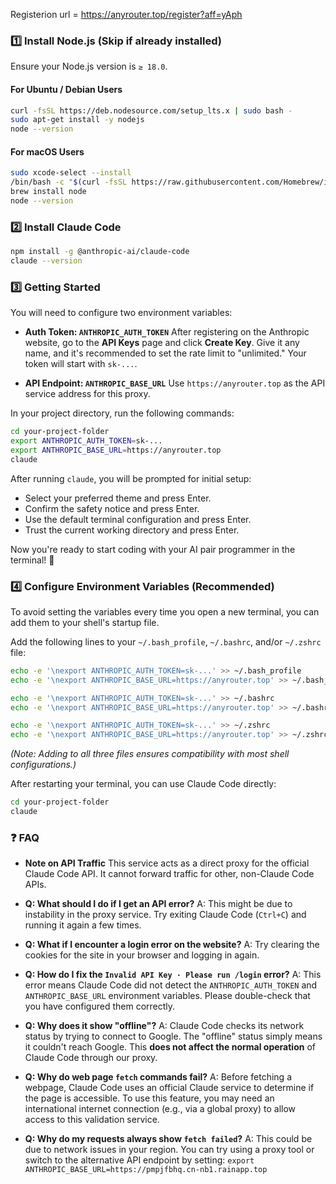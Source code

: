 Registerion url = https://anyrouter.top/register?aff=yAph 

### 1️⃣ **Install Node.js** (Skip if already installed)

Ensure your Node.js version is `≥ 18.0`.

#### For Ubuntu / Debian Users
```bash
curl -fsSL https://deb.nodesource.com/setup_lts.x | sudo bash -
sudo apt-get install -y nodejs
node --version
```

#### For macOS Users
```bash
sudo xcode-select --install
/bin/bash -c "$(curl -fsSL https://raw.githubusercontent.com/Homebrew/install/HEAD/install.sh)"
brew install node
node --version
```

### 2️⃣ **Install Claude Code**

```bash
npm install -g @anthropic-ai/claude-code
claude --version
```

### 3️⃣ **Getting Started**

You will need to configure two environment variables:

*   **Auth Token: `ANTHROPIC_AUTH_TOKEN`**
    After registering on the Anthropic website, go to the **API Keys** page and click **Create Key**. Give it any name, and it's recommended to set the rate limit to "unlimited." Your token will start with `sk-...`.

*   **API Endpoint: `ANTHROPIC_BASE_URL`**
    Use `https://anyrouter.top` as the API service address for this proxy.

In your project directory, run the following commands:

```bash
cd your-project-folder
export ANTHROPIC_AUTH_TOKEN=sk-... 
export ANTHROPIC_BASE_URL=https://anyrouter.top
claude
```

After running `claude`, you will be prompted for initial setup:
*   Select your preferred theme and press Enter.
*   Confirm the safety notice and press Enter.
*   Use the default terminal configuration and press Enter.
*   Trust the current working directory and press Enter.

Now you're ready to start coding with your AI pair programmer in the terminal! 🚀

### 4️⃣ **Configure Environment Variables (Recommended)**

To avoid setting the variables every time you open a new terminal, you can add them to your shell's startup file.

Add the following lines to your `~/.bash_profile`, `~/.bashrc`, and/or `~/.zshrc` file:
```bash
echo -e '\nexport ANTHROPIC_AUTH_TOKEN=sk-...' >> ~/.bash_profile
echo -e '\nexport ANTHROPIC_BASE_URL=https://anyrouter.top' >> ~/.bash_profile

echo -e '\nexport ANTHROPIC_AUTH_TOKEN=sk-...' >> ~/.bashrc
echo -e '\nexport ANTHROPIC_BASE_URL=https://anyrouter.top' >> ~/.bashrc

echo -e '\nexport ANTHROPIC_AUTH_TOKEN=sk-...' >> ~/.zshrc
echo -e '\nexport ANTHROPIC_BASE_URL=https://anyrouter.top' >> ~/.zshrc
```
*(Note: Adding to all three files ensures compatibility with most shell configurations.)*

After restarting your terminal, you can use Claude Code directly:
```bash
cd your-project-folder
claude
```

### ❓ **FAQ**

*   **Note on API Traffic**
    This service acts as a direct proxy for the official Claude Code API. It cannot forward traffic for other, non-Claude Code APIs.

*   **Q: What should I do if I get an API error?**
    A: This might be due to instability in the proxy service. Try exiting Claude Code (`Ctrl+C`) and running it again a few times.

*   **Q: What if I encounter a login error on the website?**
    A: Try clearing the cookies for the site in your browser and logging in again.

*   **Q: How do I fix the `Invalid API Key · Please run /login` error?**
    A: This error means Claude Code did not detect the `ANTHROPIC_AUTH_TOKEN` and `ANTHROPIC_BASE_URL` environment variables. Please double-check that you have configured them correctly.

*   **Q: Why does it show "offline"?**
    A: Claude Code checks its network status by trying to connect to Google. The "offline" status simply means it couldn't reach Google. This **does not affect the normal operation** of Claude Code through our proxy.

*   **Q: Why do web page `fetch` commands fail?**
    A: Before fetching a webpage, Claude Code uses an official Claude service to determine if the page is accessible. To use this feature, you may need an international internet connection (e.g., via a global proxy) to allow access to this validation service.

*   **Q: Why do my requests always show `fetch failed`?**
    A: This could be due to network issues in your region. You can try using a proxy tool or switch to the alternative API endpoint by setting: `export ANTHROPIC_BASE_URL=https://pmpjfbhq.cn-nb1.rainapp.top`
